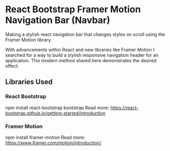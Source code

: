# React Bootstrap Framer Motion Navigation Bar (Navbar)

Making a stylish react navigation bar that changes styles on scroll using the Framer Motion library.

With advancements within React and new libraries like Framer Motion I searched for a way to build a stylish responsive navigation header for an application. This modern method shared here demonstrates the desired effect.

## Libraries Used

### React Bootstrap
npm install react-bootstrap bootstrap
Read more: https://react-bootstrap.github.io/getting-started/introduction

### Framer Motion
npm install framer-motion
Read more: https://www.framer.com/motion/introduction/


